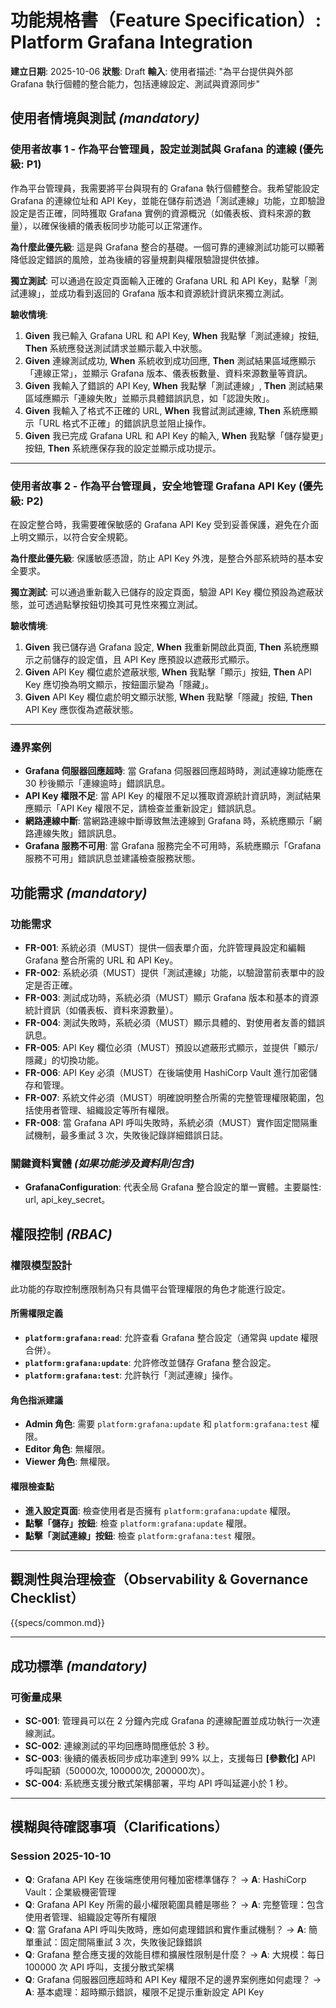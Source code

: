 # 功能規格書（Feature Specification）: Platform Grafana Integration

**建立日期**: 2025-10-06
**狀態**: Draft
**輸入**: 使用者描述: "為平台提供與外部 Grafana 執行個體的整合能力，包括連線設定、測試與資源同步"

## 使用者情境與測試 *(mandatory)*

### 使用者故事 1 - 作為平台管理員，設定並測試與 Grafana 的連線 (優先級: P1)

作為平台管理員，我需要將平台與現有的 Grafana 執行個體整合。我希望能設定 Grafana 的連線位址和 API Key，並能在儲存前透過「測試連線」功能，立即驗證設定是否正確，同時獲取 Grafana 實例的資源概況（如儀表板、資料來源的數量），以確保後續的儀表板同步功能可以正常運作。

**為什麼此優先級**: 這是與 Grafana 整合的基礎。一個可靠的連線測試功能可以顯著降低設定錯誤的風險，並為後續的容量規劃與權限驗證提供依據。

**獨立測試**: 可以通過在設定頁面輸入正確的 Grafana URL 和 API Key，點擊「測試連線」，並成功看到返回的 Grafana 版本和資源統計資訊來獨立測試。

**驗收情境**:

1.  **Given** 我已輸入 Grafana URL 和 API Key, **When** 我點擊「測試連線」按鈕, **Then** 系統應發送測試請求並顯示載入中狀態。
2.  **Given** 連線測試成功, **When** 系統收到成功回應, **Then** 測試結果區域應顯示「連線正常」，並顯示 Grafana 版本、儀表板數量、資料來源數量等資訊。
3.  **Given** 我輸入了錯誤的 API Key, **When** 我點擊「測試連線」, **Then** 測試結果區域應顯示「連線失敗」並顯示具體錯誤訊息，如「認證失敗」。
4.  **Given** 我輸入了格式不正確的 URL, **When** 我嘗試測試連線, **Then** 系統應顯示「URL 格式不正確」的錯誤訊息並阻止操作。
5.  **Given** 我已完成 Grafana URL 和 API Key 的輸入, **When** 我點擊「儲存變更」按鈕, **Then** 系統應保存我的設定並顯示成功提示。

---

### 使用者故事 2 - 作為平台管理員，安全地管理 Grafana API Key (優先級: P2)

在設定整合時，我需要確保敏感的 Grafana API Key 受到妥善保護，避免在介面上明文顯示，以符合安全規範。

**為什麼此優先級**: 保護敏感憑證，防止 API Key 外洩，是整合外部系統時的基本安全要求。

**獨立測試**: 可以通過重新載入已儲存的設定頁面，驗證 API Key 欄位預設為遮蔽狀態，並可透過點擊按鈕切換其可見性來獨立測試。

**驗收情境**:

1.  **Given** 我已儲存過 Grafana 設定, **When** 我重新開啟此頁面, **Then** 系統應顯示之前儲存的設定值，且 API Key 應預設以遮蔽形式顯示。
2.  **Given** API Key 欄位處於遮蔽狀態, **When** 我點擊「顯示」按鈕, **Then** API Key 應切換為明文顯示，按鈕圖示變為「隱藏」。
3.  **Given** API Key 欄位處於明文顯示狀態, **When** 我點擊「隱藏」按鈕, **Then** API Key 應恢復為遮蔽狀態。

---

### 邊界案例

- **Grafana 伺服器回應超時**: 當 Grafana 伺服器回應超時時，測試連線功能應在 30 秒後顯示「連線逾時」錯誤訊息。
- **API Key 權限不足**: 當 API Key 的權限不足以獲取資源統計資訊時，測試結果應顯示「API Key 權限不足，請檢查並重新設定」錯誤訊息。
- **網路連線中斷**: 當網路連線中斷導致無法連線到 Grafana 時，系統應顯示「網路連線失敗」錯誤訊息。
- **Grafana 服務不可用**: 當 Grafana 服務完全不可用時，系統應顯示「Grafana 服務不可用」錯誤訊息並建議檢查服務狀態。

## 功能需求 *(mandatory)*

### 功能需求

- **FR-001**: 系統必須（MUST）提供一個表單介面，允許管理員設定和編輯 Grafana 整合所需的 URL 和 API Key。
- **FR-002**: 系統必須（MUST）提供「測試連線」功能，以驗證當前表單中的設定是否正確。
- **FR-003**: 測試成功時，系統必須（MUST）顯示 Grafana 版本和基本的資源統計資訊（如儀表板、資料來源數量）。
- **FR-004**: 測試失敗時，系統必須（MUST）顯示具體的、對使用者友善的錯誤訊息。
- **FR-005**: API Key 欄位必須（MUST）預設以遮蔽形式顯示，並提供「顯示/隱藏」的切換功能。
- **FR-006**: API Key 必須（MUST）在後端使用 HashiCorp Vault 進行加密儲存和管理。
- **FR-007**: 系統文件必須（MUST）明確說明整合所需的完整管理權限範圍，包括使用者管理、組織設定等所有權限。
- **FR-008**: 當 Grafana API 呼叫失敗時，系統必須（MUST）實作固定間隔重試機制，最多重試 3 次，失敗後記錄詳細錯誤日誌。

### 關鍵資料實體 *(如果功能涉及資料則包含)*

- **GrafanaConfiguration**: 代表全局 Grafana 整合設定的單一實體。主要屬性: url, api_key_secret。

## 權限控制 *(RBAC)*

### 權限模型設計

此功能的存取控制應限制為只有具備平台管理權限的角色才能進行設定。

#### 所需權限定義

- **`platform:grafana:read`**: 允許查看 Grafana 整合設定（通常與 update 權限合併）。
- **`platform:grafana:update`**: 允許修改並儲存 Grafana 整合設定。
- **`platform:grafana:test`**: 允許執行「測試連線」操作。

#### 角色指派建議

- **Admin 角色**: 需要 `platform:grafana:update` 和 `platform:grafana:test` 權限。
- **Editor 角色**: 無權限。
- **Viewer 角色**: 無權限。

#### 權限檢查點

- **進入設定頁面**: 檢查使用者是否擁有 `platform:grafana:update` 權限。
- **點擊「儲存」按鈕**: 檢查 `platform:grafana:update` 權限。
- **點擊「測試連線」按鈕**: 檢查 `platform:grafana:test` 權限。

---

## 觀測性與治理檢查（Observability & Governance Checklist）

{{specs/common.md}}

---

## 成功標準 *(mandatory)*

### 可衡量成果

- **SC-001**: 管理員可以在 2 分鐘內完成 Grafana 的連線配置並成功執行一次連線測試。
- **SC-002**: 連線測試的平均回應時間應低於 3 秒。
- **SC-003**: 後續的儀表板同步成功率達到 99% 以上，支援每日 **[參數化]** API 呼叫配額（50000次, 100000次, 200000次）。
- **SC-004**: 系統應支援分散式架構部署，平均 API 呼叫延遲小於 1 秒。

---

## 模糊與待確認事項（Clarifications）

### Session 2025-10-10

- **Q**: Grafana API Key 在後端應使用何種加密標準儲存？ → **A**: HashiCorp Vault：企業級機密管理
- **Q**: Grafana API Key 所需的最小權限範圍具體是哪些？ → **A**: 完整管理：包含使用者管理、組織設定等所有權限
- **Q**: 當 Grafana API 呼叫失敗時，應如何處理錯誤和實作重試機制？ → **A**: 簡單重試：固定間隔重試 3 次，失敗後記錄錯誤
- **Q**: Grafana 整合應支援的效能目標和擴展性限制是什麼？ → **A**: 大規模：每日 100000 次 API 呼叫，支援分散式架構
- **Q**: Grafana 伺服器回應超時和 API Key 權限不足的邊界案例應如何處理？ → **A**: 基本處理：超時顯示錯誤，權限不足提示重新設定 API Key